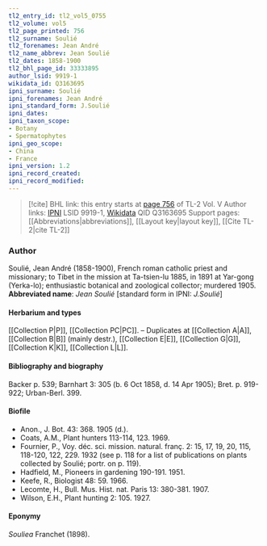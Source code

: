 ```yaml
---
tl2_entry_id: tl2_vol5_0755
tl2_volume: vol5
tl2_page_printed: 756
tl2_surname: Soulié
tl2_forenames: Jean André
tl2_name_abbrev: Jean Soulié
tl2_dates: 1858-1900
tl2_bhl_page_id: 33333895
author_lsid: 9919-1
wikidata_id: Q3163695
ipni_surname: Soulié
ipni_forenames: Jean André
ipni_standard_form: J.Soulié
ipni_dates:
ipni_taxon_scope:
- Botany
- Spermatophytes
ipni_geo_scope:
- China
- France
ipni_version: 1.2
ipni_record_created:
ipni_record_modified:
---
```


> [!cite] BHL link: this entry starts at [page 756](https://www.biodiversitylibrary.org/page/33333895) of TL-2 Vol. V
> Author links: [IPNI](https://www.ipni.org/a/9919-1) LSID 9919-1, [Wikidata](https://www.wikidata.org/wiki/Q3163695) QID Q3163695
> Support pages: [[Abbreviations|abbreviations]], [[Layout key|layout key]], [[Cite TL-2|cite TL-2]]

### Author

Soulié, Jean André (1858-1900), French roman catholic priest and missionary; to Tibet in the mission at Ta-tsien-lu 1885, in 1891 at Yar-gong (Yerka-lo); enthusiastic botanical and zoological collector; murdered 1905. 
**Abbreviated name**: *Jean Soulié* \[standard form in IPNI: *J.Soulié*\]

#### Herbarium and types

[[Collection P|P]], [[Collection PC|PC]]. – Duplicates at [[Collection A|A]], [[Collection B|B]] (mainly destr.), [[Collection E|E]], [[Collection G|G]], [[Collection K|K]], [[Collection L|L]].

#### Bibliography and biography

Backer p. 539; Barnhart 3: 305 (b. 6 Oct 1858, d. 14 Apr 1905); Bret. p. 919-922; Urban-Berl. 399.

#### Biofile

- Anon., J. Bot. 43: 368. 1905 (d.).
- Coats, A.M., Plant hunters 113-114, 123. 1969.
- Fournier, P., Voy. déc. sci. mission. natural. franç. 2: 15, 17, 19, 20, 115, 118-120, 122, 229. 1932 (see p. 118 for a list of publications on plants collected by Soulié; portr. on p. 119).
- Hadfield, M., Pioneers in gardening 190-191. 1951.
- Keefe, R., Biologist 48: 59. 1966.
- Lecomte, H., Bull. Mus. Hist. nat. Paris 13: 380-381. 1907.
- Wilson, E.H., Plant hunting 2: 105. 1927.

#### Eponymy

*Souliea* Franchet (1898).

